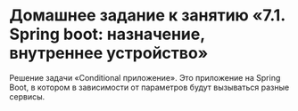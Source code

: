 # Домашнее задание к занятию «7.1. Spring boot: назначение, внутреннее устройство»

Решение задачи «Conditional приложение».
Это приложение на Spring Boot, в котором в зависимости от параметров будут вызываться разные сервисы.